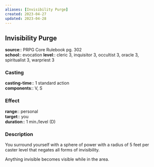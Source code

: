 ```yaml
---
aliases: [Invisibility Purge]
created: 2023-04-27
updated: 2023-04-28
---
```


## Invisibility Purge

**source**:: PRPG Core Rulebook pg. 302  
**school**:: evocation
**level**:: cleric 3, inquisitor 3, occultist 3, oracle 3, spiritualist 3, warpriest 3

### Casting

**casting-time**:: 1 standard action  
**components**:: V, S

### Effect

**range**:: personal  
**target**:: you  
**duration**:: 1 min./level (D)

### Description

You surround yourself with a sphere of power with a radius of 5 feet per caster level that negates all forms of invisibility.  
  
Anything invisible becomes visible while in the area.
